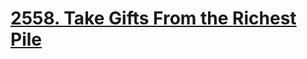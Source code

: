 # [2558. Take Gifts From the Richest Pile](https://leetcode.com/problems/take-gifts-from-the-richest-pile/)